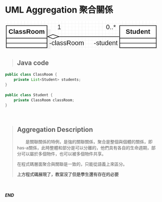 # UML Aggregation 聚合關係 

<center>

![](https://raw.githubusercontent.com/alsk1369854/Ming_Home_Google_Sites/master/Technical_Article/UML/images/UML_Aggregation.jpg)
</center>

> ## Java code
```java
public class ClassRoom {
    private List<Student> students;
}
 
public class Student {
    private ClassRoom classRoom;
}
```

<br/>

> ## Aggregation Description
> 
> &emsp;&emsp;是關聯關係的特例，是強的關聯關係，聚合是整個與個體的關係，即has-a關係，此時整體和部分是可以分離的，他們具有各自的生命週期，部分可以屬於多個物件，也可以被多個物件共享。
>
> 在程式碼層面聚合與關聯是一致的，只能從語義上來區分。
>
> __上方程式碼展現了，教室沒了但是學生還有存在的必要__

<br/>

#### _END_

